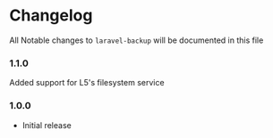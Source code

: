 # Changelog

All Notable changes to `laravel-backup` will be documented in this file

### 1.1.0
Added support for L5's filesystem service

### 1.0.0
- Initial release
